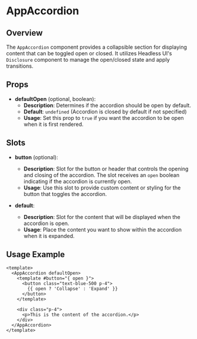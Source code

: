 # AppAccordion

## Overview

The `AppAccordion` component provides a collapsible section for displaying content that can be toggled open or closed. It utilizes Headless UI's `Disclosure` component to manage the open/closed state and apply transitions.

## Props

- **defaultOpen** (optional, boolean):
  - **Description**: Determines if the accordion should be open by default.
  - **Default**: `undefined` (Accordion is closed by default if not specified)
  - **Usage**: Set this prop to `true` if you want the accordion to be open when it is first rendered.

## Slots

- **button** (optional):

  - **Description**: Slot for the button or header that controls the opening and closing of the accordion. The slot receives an `open` boolean indicating if the accordion is currently open.
  - **Usage**: Use this slot to provide custom content or styling for the button that toggles the accordion.

- **default**:
  - **Description**: Slot for the content that will be displayed when the accordion is open.
  - **Usage**: Place the content you want to show within the accordion when it is expanded.

## Usage Example

```vue
<template>
  <AppAccordion defaultOpen>
    <template #button="{ open }">
      <button class="text-blue-500 p-4">
        {{ open ? 'Collapse' : 'Expand' }}
      </button>
    </template>

    <div class="p-4">
      <p>This is the content of the accordion.</p>
    </div>
  </AppAccordion>
</template>
```
